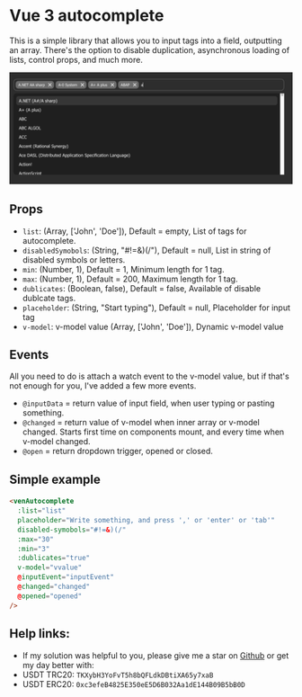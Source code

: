 # Vue 3 autocomplete

This is a simple library that allows you to input tags into a field, outputting an array. There's the option to disable duplication, asynchronous loading of lists, control props, and much more.

![Vue 3 autocomplete](example.png)

## Props

- `list`: (Array, ['John', 'Doe']), Default = empty, List of tags for autocomplete.
- `disabledSymobols`: (String, "#!=&)(/"), Default = null, List in string of disabled symbols or letters.
- `min`: (Number, 1), Default = 1, Minimum length for 1 tag.
- `max`: (Number, 1), Default = 200, Maximum length for 1 tag.
- `dublicates`: (Boolean, false), Default = false, Available of disable dublcate tags.
- `placeholder`: (String, "Start typing"), Default = null, Placeholder for input tag
- `v-model`: v-model value (Array, ['John', 'Doe']), Dynamic v-model value

## Events
All you need to do is attach a watch event to the v-model value, but if that's not enough for you, I've added a few more events.

- `@inputData` = return value of input field, when user typing or pasting something.
- `@changed` = return value of v-model when inner array or v-model changed. Starts first time on components mount, and every time when v-model changed.
- `@open` = return dropdown trigger, opened or closed.


## Simple example
```html
<venAutocomplete
  :list="list"
  placeholder="Write something, and press ',' or 'enter' or 'tab'"
  disabled-symobols="#!=&)(/"
  :max="30"
  :min="3"
  :dublicates="true"
  v-model="vvalue"
  @inputEvent="inputEvent"
  @changed="changed"
  @opened="opened"
/>
```



## Help links: 
- If my solution was helpful to you, please give me a star on [Github](https://github.com/Venegrad/vue3-autocomplete) or get my day better with: 
- USDT TRC20: `TKXybH3YoFvT5h8bQFLdkDBtiXA65y7xaB`
- USDT ERC20: `0xc3efeB4825E350eE5D6B032Aa1dE144B09B5bB0D`
